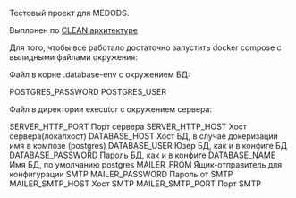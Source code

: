 Тестовый проект для MEDODS. 

Выплонен по [CLEAN архитектуре](https://github.com/alfssobsd/notes/blob/master/golang/arch/golang_arch_description.md) 

Для того, чтобы все работало достаточно запустить docker compose c вылидными файлами окружения:

Файл в корне .database-env c окружением БД:

POSTGRES_PASSWORD
POSTGRES_USER

Файл в директории executor с окружением сервера: 

SERVER_HTTP_PORT    Порт сервера
SERVER_HTTP_HOST    Хост сервера(локалхост)
DATABASE_HOST       Хост БД, в случае докеризации имя в композе (postgres)
DATABASE_USER       Юзер БД, как и в конфиге БД
DATABASE_PASSWORD   Пароль БД, как и в конфиге
DATABASE_NAME       Имя БД, по умолчанию postgres
MAILER_FROM         Ящик-отправитель для конфигурации SMTP
MAILER_PASSWORD     Пароль от SMTP
MAILER_SMTP_HOST    Хост SMTP
MAILER_SMTP_PORT    Порт SMTP
